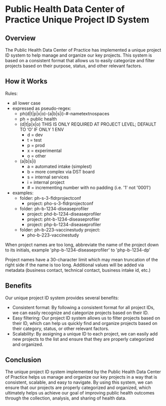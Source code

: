 # Public Health Data Center of Practice Unique Project ID System

## Overview
The Public Health Data Center of Practice has implemented a unique project ID system to help manage and organize our key projects. This system is based on a consistent format that allows us to easily categorize and filter projects based on their purpose, status, and other relevant factors.

## How it Works
Rules:
 * all lower case
 * expressed as pseudo-regex:
	* ph(d|t|p|x|o)-(a|b|s|i)-#-nametextnospaces
	* ph = public health
	* (d|t|p|x|o) THIS IS ONLY REQUIRED AT PROJECT LEVEL; DEFAULT TO ‘O’ IF ONLY 1 ENV
		 * d = dev
		* t = test
		* p = prod
		* x = experimental
		* o = other
	* (a|b|s|i)
		 * a = automated intake (simplest)
		 * b = more complex via DST board
		 * s = internal services
		 * i = internal project
		 * \# = incrementing number with no padding (i.e. '1' not '0001')
 * examples:
	 * folder: ph-s-3-fldrprojectconf 
		 * project: pho-s-3-fldrprojectconf
	 * folder: ph-b-1234-diseaseprofiler 
		 * project: phd-b-1234-diseaseprofiler
		 * project: pht-b-1234-diseaseprofiler 
		 * project: php-b-1234-diseaseprofiler 
	 * folder: ph-b-223-vaccinestudy project:    
		 * pho-b-223-vaccinestudy

When project names are too long, abbreviate the name of the project down to its initials, example 'php-b-1234-diseaseprofiler' to 'php-b-1234-dp'

Project names have a 30-character limit which may mean truncation of the right side if the name is too long. Additional values will be added via metadata (business contact, technical contact, business intake id, etc.)

## Benefits
Our unique project ID system provides several benefits:

- Consistent format: By following a consistent format for all project IDs, we can easily recognize and categorize projects based on their ID.
- Easy filtering: Our project ID system allows us to filter projects based on their ID, which can help us quickly find and organize projects based on their category, status, or other relevant factors.
- Scalability: By assigning a unique ID to each project, we can easily add new projects to the list and ensure that they are properly categorized and organized.

## Conclusion
The unique project ID system implemented by the Public Health Data Center of Practice helps us manage and organize our key projects in a way that is consistent, scalable, and easy to navigate. By using this system, we can ensure that our projects are properly categorized and organized, which ultimately helps us achieve our goal of improving public health outcomes through the collection, analysis, and sharing of health data.
